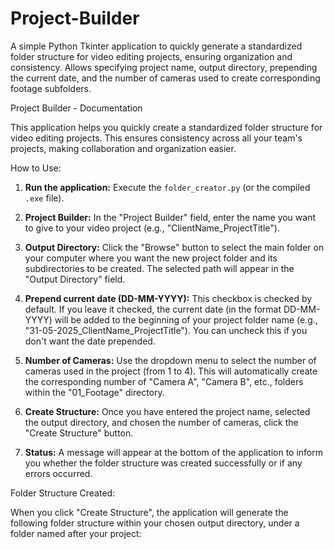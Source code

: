 # Project-Builder
A simple Python Tkinter application to quickly generate a standardized folder structure for video editing projects, ensuring organization and consistency. Allows specifying project name, output directory, prepending the current date, and the number of cameras used to create corresponding footage subfolders.

Project Builder - Documentation

This application helps you quickly create a standardized folder structure for video editing projects. This ensures consistency across all your team's projects, making collaboration and organization easier.

How to Use:

1.  **Run the application:** Execute the `folder_creator.py` (or the compiled `.exe` file).

2.  **Project Builder:** In the "Project Builder" field, enter the name you want to give to your video project (e.g., "ClientName\_ProjectTitle").

3.  **Output Directory:** Click the "Browse" button to select the main folder on your computer where you want the new project folder and its subdirectories to be created. The selected path will appear in the "Output Directory" field.

4.  **Prepend current date (DD-MM-YYYY):** This checkbox is checked by default. If you leave it checked, the current date (in the format DD-MM-YYYY) will be added to the beginning of your project folder name (e.g., "31-05-2025\_ClientName\_ProjectTitle"). You can uncheck this if you don't want the date prepended.

5.  **Number of Cameras:** Use the dropdown menu to select the number of cameras used in the project (from 1 to 4). This will automatically create the corresponding number of "Camera A", "Camera B", etc., folders within the "01\_Footage" directory.

6.  **Create Structure:** Once you have entered the project name, selected the output directory, and chosen the number of cameras, click the "Create Structure" button.

7.  **Status:** A message will appear at the bottom of the application to inform you whether the folder structure was created successfully or if any errors occurred.

Folder Structure Created:

When you click "Create Structure", the application will generate the following folder structure within your chosen output directory, under a folder named after your project:
